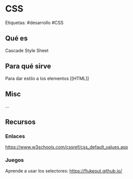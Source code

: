 # CSS
Etiquetas: #desarrollo #CSS

## Qué es
Cascade Style Sheet

## Para qué sirve
Para dar estilo a los elementos [[HTML]]

## Misc
...

## Recursos
### Enlaces
https://www.w3schools.com/cssref/css_default_values.asp

### Juegos
Aprende a usar los selectores: https://flukeout.github.io/